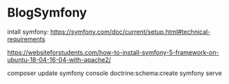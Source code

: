 # BlogSymfony
intall symfony:
https://symfony.com/doc/current/setup.html#technical-requirements

https://websiteforstudents.com/how-to-install-symfony-5-framework-on-ubuntu-18-04-16-04-with-apache2/

composer update
symfony console doctrine:schema:create
symfony serve